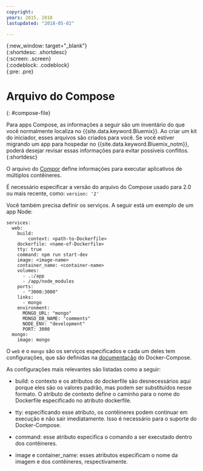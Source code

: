 ```yaml
---
copyright:
years: 2015, 2018
lastupdated: "2018-05-02"

---
```


{:new_window: target="_blank"}  
{:shortdesc: .shortdesc}  
{:screen: .screen}  
{:codeblock: .codeblock}  
{:pre: .pre}  

# Arquivo do Compose
{: #compose-file}

Para apps Compose, as informações a seguir são um inventário do que você normalmente localiza no {{site.data.keyword.Bluemix}}. Ao criar um kit do iniciador, esses arquivos são criados para você. Se você estiver migrando um app para hospedar no {{site.data.keyword.Bluemix_notm}}, poderá desejar revisar essas informações para evitar possíveis conflitos. 
{:shortdesc}

O arquivo do [Compor](https://docs.docker.com/compose/overview/) define informações para executar aplicativos de múltiplos contêineres.

É necessário especificar a versão do arquivo do Compose usado para 2.0 ou mais recente, como:
`version: '2'`

Você também precisa definir os serviços. A seguir está um exemplo de um app Node:
```
services:
  web:
    build:
    	context: <path-to-Dockerfile>
	dockerfile: <name-of-Dockerfile>
    tty: true
    command: npm run start-dev
    image: <image-name>
    container_name: <container-name>
    volumes:
      - .:/app
      - /app/node_modules
    ports:
      - "3000:3000"
    links:
      - mongo
    environment:
      MONGO_URL: "mongo"
      MONGO_DB_NAME: "comments"
      NODE_ENV: "development"
      PORT: 3000
  mongo:
    image: mongo
```

O `web` e o `mongo` são os serviços especificados e cada um deles tem configurações, que são definidas na [documentação](https://docs.docker.com/compose/compose-file/compose-file-v2/) do Docker-Compose.

As configurações mais relevantes são listadas como a seguir:

* build: o contexto e os atributos do dockerfile são desnecessários aqui porque eles são os valores padrão, mas podem ser substituídos nesse formato. O atributo de contexto define o caminho para o nome do Dockerfile especificado no atributo dockerfile.

* tty: especificando esse atributo, os contêineres podem continuar em execução e não sair imediatamente. Isso é necessário para o suporte do Docker-Compose.

* command: esse atributo especifica o comando a ser executado dentro dos contêineres.

* image e container_name: esses atributos especificam o nome da imagem e dos contêineres, respectivamente.


